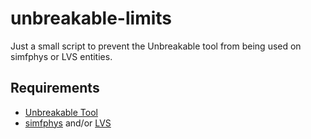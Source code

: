 # unbreakable-limits
Just a small script to prevent the Unbreakable tool from being used on simfphys or LVS entities.

## Requirements
- [Unbreakable Tool](https://steamcommunity.com/sharedfiles/filedetails/?id=111158387)
- [simfphys](https://steamcommunity.com/workshop/filedetails/?id=771487490) and/or [LVS](https://steamcommunity.com/sharedfiles/filedetails/?id=2912816023)